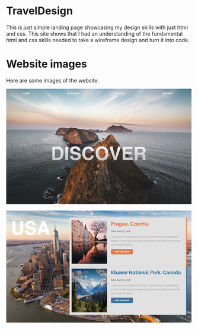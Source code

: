 # TravelDesign

This is just simple landing page showcasing my design skills with just html and css. This site shows that I had an understanding of the
fundamental html and css skills needed to take a wireframe design and turn it into code.

# Website images

Here are some images of the website.

![alt text](public/images/travelshot1.png "Description goes here")



![alt text](public/images/travelshot2.png "Description goes here")
